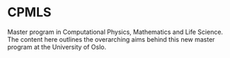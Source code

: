 # CPMLS
Master program in Computational Physics, Mathematics and Life Science. The content here outlines the overarching aims 
behind this new master program at the University of Oslo.
